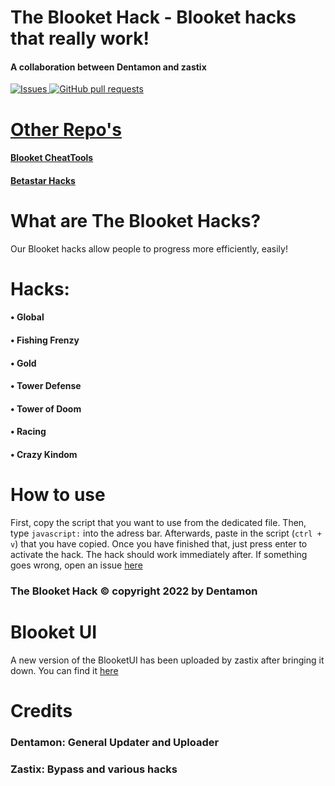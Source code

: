 
# The Blooket Hack - Blooket hacks that really work!
#### A collaboration between Dentamon and zastix

<a href="https://github.com/Dentamon/github-readme-stats/issues">
      <img alt="Issues" src="https://img.shields.io/github/issues/Dentamon/github-readme-stats?color=0088ff" />
<a href="https://github.com/Dentamon/github-readme-stats/pulls">
      <img alt="GitHub pull requests" src="https://img.shields.io/github/issues-pr/Dentamon/github-readme-stats?color=0088ff" />

# Other Repo's
#### [Blooket CheatTools](https://github.com/ZasticBradyn/BlooketCheatTools)
#### [Betastar Hacks](https://github.com/ZasticBradyn/blacket-hacks)
# What are The Blooket Hacks?
Our Blooket hacks allow people to progress more efficiently, easily!
# Hacks:
#### • Global
#### • Fishing Frenzy
#### • Gold
#### • Tower Defense
#### • Tower of Doom
#### • Racing
#### • Crazy Kindom
# How to use
First, copy the script that you want to use from the dedicated file.
Then, type `javascript:` into the adress bar. 
Afterwards, paste in the script (`ctrl + v`) that you have copied.
Once you have finished that, just press enter to activate the hack.
The hack should work immediately after.
If something goes wrong, open an issue [here](https://github.com/Dentamon/The-Blooket-Hack-v2/issues/new)
### The Blooket Hack © copyright 2022 by Dentamon

# Blooket UI
A new version of the BlooketUI has been uploaded by zastix after bringing it down.  You can find it [here](https://github.com/notzastix/blooketUI)

# Credits
### Dentamon:  General Updater and Uploader
### Zastix:  Bypass and various hacks
